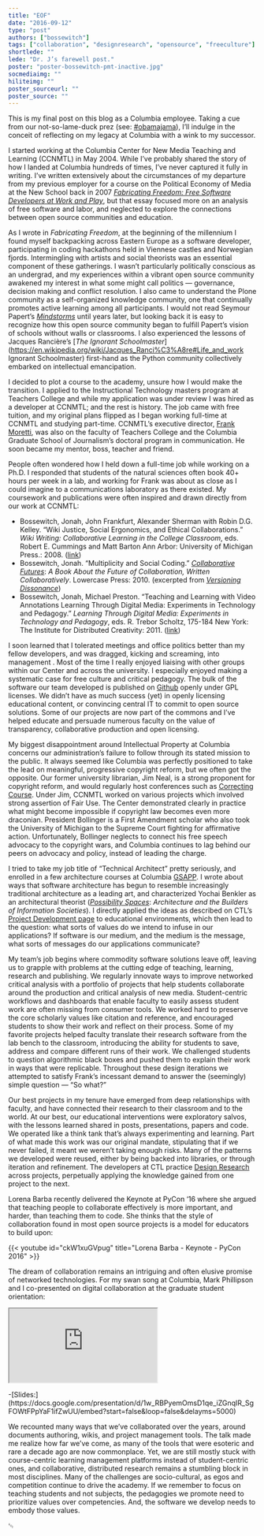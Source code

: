 ```yaml
---
title: "EOF"
date: "2016-09-12"
type: "post"
authors: ["bossewitch"]
tags: ["collaboration", "designresearch", "opensource", "freeculture"]
shortlede: ""
lede: "Dr. J’s farewell post."
poster: "poster-bossewitch-pmt-inactive.jpg"
socmediaimg: ""
hiliteimg: ""
poster_sourceurl: ""
poster_source: ""
---
```


This is my final post on this blog as a Columbia employee. Taking a cue from
our not-so-lame-duck prez (see:
[#obamajama](http://jama.jamanetwork.com/article.aspx?articleid=2533698)),
I’ll indulge in the conceit of reflecting on my legacy at
Columbia with a wink to my successor.

I started working at the Columbia Center for New Media Teaching and Learning
(CCNMTL) in May 2004. While I’ve probably shared the story of how I landed at
Columbia hundreds of times, I’ve never captured it fully in writing. I’ve
written extensively about the circumstances of my departure from my previous
employer for a course on the Political Economy of Media at the New School back
in 2007
[_Fabricating Freedom: Free Software Developers at Work and Play_](http://pocketknowledge.tc.columbia.edu/home.php/viewfile/38498),
but that essay focused more on an analysis of free software and labor, and
neglected to explore the connections between open source communities and
education.

As I wrote in _Fabricating Freedom_, at the beginning of the millennium I found
myself backpacking across Eastern Europe as a software developer, participating
in coding hackathons held in Viennese castles and Norwegian fjords.
Intermingling with artists and social theorists was an essential component of
these gatherings. I wasn’t particularly politically conscious as an undergrad,
and my experiences within a vibrant open source community awakened my interest
in what some might call politics — governance, decision making and conflict
resolution. I also came to understand the Plone community as a self-organized
knowledge community, one that continually promotes active learning among all
participants.  I would not read Seymour Papert’s
[_Mindstorms_](https://en.wikipedia.org/wiki/Mindstorms_%28book%29)
until years later, but looking back it is easy to recognize how this open source community
began to fulfill Papert’s vision of schools without walls or classrooms. I also
experienced the lessons of Jacques Rancière’s
[_The Ignorant Schoolmaster_](https://en.wikipedia.org/wiki/Jacques_Ranci%C3%A8re#Life_and_work Ignorant Schoolmaster)
first-hand as the Python community collectively embarked on intellectual emancipation.

I decided to plot a course to the academy, unsure how I would make the
transition. I applied to the Instructional Technology masters program at
Teachers College and while my application was under review I was hired as a
developer at CCNMTL; and the rest is history. The job came with free tuition,
and my original plans flipped as I began working full-time at CCNMTL and
studying part-time. CCNMTL’s executive director,
[Frank Moretti](http://alchemicalmusings.org/2013/07/16/dear-frank/),
was also on the faculty of Teachers College and the Columbia Graduate School
of Journalism’s doctoral program in communication. He soon became  my mentor,
boss, teacher and friend.

People often wondered how I held down a full-time job while working on a Ph.D.
I responded that students of the natural sciences often book 40+ hours per week
in a lab, and working for Frank was about as close as I could imagine to a
communications laboratory as there existed. My coursework and publications were
often inspired and drawn directly from our work at CCNMTL:

* Bossewitch, Jonah, John Frankfurt, Alexander Sherman with Robin D.G. Kelley.
“Wiki Justice, Social Ergonomics, and Ethical Collaborations.” _Wiki Writing:
Collaborative Learning in the College Classroom_, eds. Robert E. Cummings and
Matt Barton Ann Arbor: University of Michigan Press.: 2008.
([link](http://academiccommons.columbia.edu/catalog/ac:129460))
* Bossewitch, Jonah. “Multiplicity and Social Coding.”
[_Collaborative Futures_](http://collaborative-futures.org/):
_A Book About the Future of Collaboration, Written Collaboratively_.
Lowercase Press: 2010. (excerpted from
[_Versioning Dissonance_](http://alchemicalmusings.org/files/essays/versioning_dissonance/versioning_dissonance_jbossewitch_apa.pdf))
* Bossewitch, Jonah, Michael Preston. “Teaching and Learning with Video
Annotations Learning Through Digital Media: Experiments in Technology and
Pedagogy.” _Learning Through Digital Media: Experiments in Technology and
Pedagogy_, eds. R. Trebor Scholtz, 175-184 New York: The Institute for
Distributed Creativity: 2011.
([link](http://academiccommons.columbia.edu/catalog/ac%3A147417))

I soon learned that I tolerated meetings and office politics better than my
fellow developers, and was dragged, kicking and screaming, into management
<i class="far fa-grin-wink"></i>.
Most of the time I really enjoyed liaising with other groups within our Center
and across the university. I especially enjoyed making a systematic case for
free culture and critical pedagogy. The bulk of the software our team developed
is published on [Github](https://github.com/ccnmtl/) openly under GPL licenses.
We didn’t have as much success (yet) in openly licensing educational content,
or convincing central IT to commit to open source solutions. Some of our
projects are now part of the commons and I’ve helped educate and persuade
numerous faculty on the value of transparency, collaborative production and
open licensing.

My biggest disappointment around Intellectual Property at Columbia concerns our
administration’s failure to follow through its stated mission to the public.
It always seemed like Columbia was perfectly positioned to take the lead on
meaningful, progressive copyright reform, but we often got the opposite. Our
former university librarian, Jim Neal, is a strong proponent for copyright
reform, and would regularly host conferences such as
[Correcting Course](http://correctingcourse.columbia.edu/program.html).
Under Jim, CCNMTL worked on various projects which involved strong assertion
of Fair Use. The Center demonstrated clearly in practice what might become
impossible if copyright law becomes even more draconian. President Bollinger
is a First Amendment scholar who also took the University of Michigan to the
Supreme Court fighting for affirmative action. Unfortunately, Bollinger
neglects to connect his free speech advocacy to the copyright wars, and
Columbia continues to lag behind our peers on advocacy and policy, instead of
leading the charge.

I tried to take my job title of “Technical Architect” pretty seriously, and
enrolled in a few architecture courses at Columbia
[GSAPP](https://www.arch.columbia.edu). I wrote about ways that software
architecture has begun to resemble increasingly traditional architecture as a
leading art, and characterized Yochai Benkler as an architectural theorist
([_Possibility Spaces_](http://pocketknowledge.tc.columbia.edu/home.php/viewfile/69866):
_Architecture and the Builders of Information Societies_). I directly applied
the ideas as described on CTL’s
[Project Development page](https://ctl.columbia.edu/support/project-development/)
to educational environments, which then lead to the question: what sorts of
values do we intend to infuse in our applications? If software is our  medium,
and the medium is the message, what sorts of messages do our applications communicate?

My team’s job begins where commodity software solutions leave off, leaving us
to grapple with problems at the cutting edge of teaching, learning, research
and publishing. We regularly innovate ways to improve networked critical
analysis with a portfolio of projects that help students collaborate around the
production and critical analysis of new media. Student-centric workflows and
dashboards that enable faculty to easily assess student work are often missing
from consumer tools. We worked hard to preserve the core scholarly values like
citation and reference, and encouraged students to show their work and reflect
on their process. Some of my favorite projects helped faculty translate their
research software from the lab bench to the classroom, introducing the ability
for students to save, address and compare different runs of their work.  We
challenged students to question algorithmic black boxes and pushed them to
explain their work in ways that were replicable. Throughout these design
iterations we attempted to satisfy Frank’s incessant demand to answer the
(seemingly) simple question — “So what?”

Our best projects in my tenure have emerged from deep relationships with
faculty, and have connected their research to their classroom and to the world.
At our best, our educational interventions were exploratory salvos, with the
lessons learned shared in posts, presentations, papers and code. We operated
like a think tank that’s always experimenting  and learning. Part of what made
this work was our original mandate, stipulating that if we never failed, it
meant we weren’t taking enough risks. Many of the patterns we developed were
reused, either by being backed into libraries, or through iteration and
refinement. The developers at CTL practice
[Design Research](http://ccnmtl.columbia.edu/dr/) across projects, perpetually
applying the knowledge gained from one project to the next.

Lorena Barba recently delivered the Keynote at PyCon ‘16 where she argued that
teaching people to collaborate effectively is more important, and harder, than
teaching them to code. She thinks that the style of collaboration found in most
open source projects is a model for educators to build upon:

{{< youtube id="ckW1xuGVpug" title="Lorena Barba - Keynote - PyCon 2016" >}}

The dream of collaboration remains an intriguing and often elusive promise of
networked technologies. For my swan song at Columbia, Mark Phillipson and I
co-presented on digital collaboration at the graduate student orientation:

<div class="video-display embed-responsive embed-responsive-4by3">
<iframe class="embed-responsive-item" src="https://docs.google.com/presentation/d/1w_RBPyemOmsD1qe_iZGnqIR_SgFOWtFPpYaF1ifZwUU/embed?start=false&loop=false&delayms=5000" allowfullscreen>
</iframe>
</div>
<p class="visible-print-block">
 -[Slides:](https://docs.google.com/presentation/d/1w_RBPyemOmsD1qe_iZGnqIR_SgFOWtFPpYaF1ifZwUU/embed?start=false&loop=false&delayms=5000)
 </p>

We recounted many ways that we’ve collaborated over the years, around documents
authoring, wikis, and project management tools. The talk made me realize how
far we’ve come, as many of the tools that were esoteric and rare a decade ago
are now commonplace. Yet, we are still mostly stuck with course-centric
learning management platforms instead of student-centric ones, and
collaborative, distributed research remains a stumbling block in most
disciplines. Many of the challenges are socio-cultural, as egos and competition
continue to drive the academy. If we remember to focus on teaching students and
not subjects, the pedagogies we promote need to prioritize values over
competencies. And, the software we develop needs to embody those values.

<span class="display-4">&#9220;</p>

